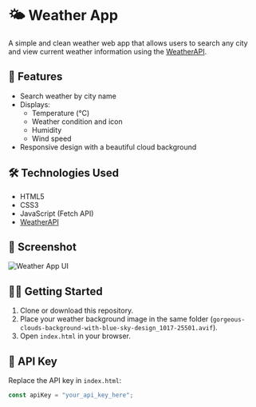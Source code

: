 # 🌤️ Weather App

A simple and clean weather web app that allows users to search any city and view current weather information using the [WeatherAPI](https://www.weatherapi.com/).

## 🚀 Features

- Search weather by city name
- Displays:
  - Temperature (°C)
  - Weather condition and icon
  - Humidity
  - Wind speed
- Responsive design with a beautiful cloud background

## 🛠️ Technologies Used

- HTML5
- CSS3
- JavaScript (Fetch API)
- [WeatherAPI](https://www.weatherapi.com/)

## 📸 Screenshot

![Weather App UI]()

## 🧑‍💻 Getting Started

1. Clone or download this repository.
2. Place your weather background image in the same folder (`gorgeous-clouds-background-with-blue-sky-design_1017-25501.avif`).
3. Open `index.html` in your browser.

## 🔐 API Key

Replace the API key in `index.html`:

```javascript
const apiKey = "your_api_key_here";
